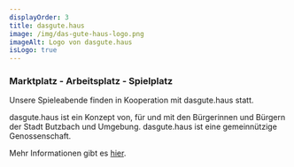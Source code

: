 ```yaml
---
displayOrder: 3
title: dasgute.haus
image: /img/das-gute-haus-logo.png
imageAlt: Logo von dasgute.haus
isLogo: true
---
```


### Marktplatz - Arbeitsplatz - Spielplatz

Unsere Spieleabende finden in Kooperation mit dasgute.haus statt.

dasgute.haus ist ein Konzept von, für und mit den Bürgerinnen und Bürgern der Stadt Butzbach und Umgebung.
dasgute.haus ist eine gemeinnützige Genossenschaft.

Mehr Informationen gibt es [hier](https://dasgute.haus/).
